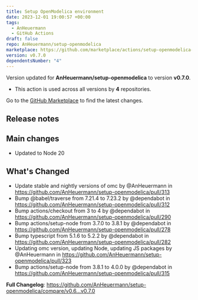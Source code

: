 ```yaml
---
title: Setup OpenModelica environment
date: 2023-12-01 19:00:57 +00:00
tags:
  - AnHeuermann
  - GitHub Actions
draft: false
repo: AnHeuermann/setup-openmodelica
marketplace: https://github.com/marketplace/actions/setup-openmodelica-environment
version: v0.7.0
dependentsNumber: "4"
---
```



Version updated for **AnHeuermann/setup-openmodelica** to version **v0.7.0**.
- This action is used across all versions by **4** repositories.

Go to the [GitHub Marketplace](https://github.com/marketplace/actions/setup-openmodelica-environment) to find the latest changes.

## Release notes

## Main changes

  - Updated to Node 20

## What's Changed
* Update stable and nightly versions of omc by @AnHeuermann in https://github.com/AnHeuermann/setup-openmodelica/pull/313
* Bump @babel/traverse from 7.21.4 to 7.23.2 by @dependabot in https://github.com/AnHeuermann/setup-openmodelica/pull/312
* Bump actions/checkout from 3 to 4 by @dependabot in https://github.com/AnHeuermann/setup-openmodelica/pull/290
* Bump actions/setup-node from 3.7.0 to 3.8.1 by @dependabot in https://github.com/AnHeuermann/setup-openmodelica/pull/278
* Bump typescript from 5.1.6 to 5.2.2 by @dependabot in https://github.com/AnHeuermann/setup-openmodelica/pull/282
* Updating omc version, updating Node, updating JS packages by @AnHeuermann in https://github.com/AnHeuermann/setup-openmodelica/pull/323
* Bump actions/setup-node from 3.8.1 to 4.0.0 by @dependabot in https://github.com/AnHeuermann/setup-openmodelica/pull/315


**Full Changelog**: https://github.com/AnHeuermann/setup-openmodelica/compare/v0.6...v0.7.0
